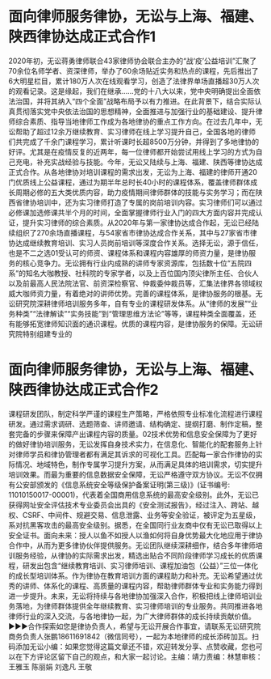 # 面向律师服务律协，无讼与上海、福建、陕西律协达成正式合作1

2020年初，无讼蒋勇律师联合43家律师协会联合主办的“战‘疫’公益培训”汇聚了70余位名师学者、资深律师，举办了60余场贴近实务和热点的课程，先后推出了6大明星栏目，累计180万人次在线观看学习，创造了法律界单场直播超30万人次的观看记录。这是缘起，我们在继承......党的十八大以来，党中央明确提出全面依法治国，并将其纳入“四个全面”战略布局予以有力推进。在此背景下，结合实际认真贯彻落实党中央依法治国的思想精神，全面推进与加强行业的基础建设、提升律师综合素质、指导当地律师工作成为各地律协的重点工作方向。在过去几年中，无讼帮助了超过12余万继续教育、实习律师在线上学习提升自己，全国各地的律师们共完成了千余门课程学习，累计听课时长超8500万分钟，并得到了多地律协的好评。尤其是在疫情反复的近两年，每一位律师都开始尝试用线上学习的方式为自己充电，补充实战经验与技能。今年，无讼又陆续与上海、福建、陕西等律协达成正式合作。从各地律协对培训课程的需求出发，无讼为上海、福建的律师开通20门优质线上公益课程，通过为期半年总时长40小时的课程体系，覆盖律师群体成长周期必修的五大类优质内容，助力疫情期间律师群体的技能与实务学习；而在陕西省律协培训中，还为实习律师打造了专属的岗前培训内容。实习律师们可以通过必修课加选修课共半个月的时间，全面掌握律师行业入门的四大方面内容并完成认证，提升实习律师的综合素质。从2020年与第一家律协达成合作起，无讼已经陆续组织了270余场直播课程，与54家省市律协达成合作关系，其中与27家省市律协达成继续教育培训、实习人员岗前培训等深度合作关系。选择无讼，源于信任，也是不二之选01受认可的师资、课程体系和课程内容雄厚的师资力量，是律协服务的核心竞争力。无讼拥有行业内成熟的讲师专家资源库，包括数十位“五院四系”的知名大咖教授、社科院的专家学者，以及上百位国内顶尖律所主任、合伙人以及前最高人民法院法官、前资深检察官、仲裁委仲裁员等，汇集法律界各领域权威大咖师资力量，有着绝对的讲师优势。完善的课程体系，是律协服务的根基。无讼研究院深耕律师培训服务多年，自有专业的课程研发体系。从“律师的发展”“业务种类”“法律解读”“实务技能”到“管理思维方法论”等等，课程种类全面覆盖，还有能够拓宽律师知识面的通识课程。优质的课程内容，是律协服务的保障。无讼研究院特别组建专业的

# 面向律师服务律协，无讼与上海、福建、陕西律协达成正式合作2

课程研发团队，制定科学严谨的课程生产策略，严格依照专业标准化流程进行课程研发。通过需求调研、选题筛查、讲师邀请、结构确定、提纲打磨、制作定稿，整套完备的步骤来保障产出课程内容的质量。02技术优势和信息安全保障为了更好的做好律协培训服务，无讼发挥自身技术实力，在信息化、智能化的配套服务上针对律师学员和律协管理者都有满足其诉求的可视化工具。匹配每一家合作律协的实际情况、地域特色，制作专属学习提升方案，从而满足具体的培训需求，切实提升培训效果。而最为重要的信息数据安全保障，无讼严格遵守双方协议。无讼不仅拥有公安部颁发的《信息系统安全等级保护备案证明(第三级)》(证书编号: 11010150017-00001)，代表着全国商用信息系统的最高安全级别。此外，无讼已获得网址安全评估技术专业委员会出具的《安全测试报告》，经过注入、跨站、越权、CSRF、中间件、规避交易、信息泄露、业务等安全验证，被评定为五星级，系对抗黑客攻击的最高安全级别。据悉，在全国同行业友商中仅有无讼已取得以上安全证书。面向未来：授人以鱼不如授人以渔如何将自身优势最大化地应用于律协合作中，从而为更多律协伙伴提供服务。无讼团队继续深耕细作，结合多年律师培训服务经验，从律协的实际需求出发，精选出贴合不同阶段律师学习成长的优质课程，研发出包含“继续教育培训、实习律师培训、课程加油包（公益）”三位一体化的成长型培训体系。作为律协在教育培训方面的课程助力和补充。无讼希望通过优秀的讲师、体系化的课程、高质量的课程内容，帮助律师群体专业和实务能力得到进一步提升。未来，无讼将持续与各地律协加强深入合作，积极把线上律师培训业务落地，为律师群体提供全年继续教育、实习律师培训的专业服务。共同推进各地律师行业的深入交流，与各地律协一起，为广大律师群体的成长持续贡献价值。►►►合作探索如您是律协负责人，希望与无讼开展合作事宜，请联系无讼研究院商务负责人张鹏18611691842（微信同号），一起为本地律师的成长添砖加瓦。扫码添加无讼小编：如果您觉得这篇文章还不错，欢迎转发分享、点赞收藏，您也可以在下方评论区留下自己的观点，和大家一起讨论。主编：靖力责编：林慧审核：王雅玉 陈丽娟 刘逸凡 王敬

